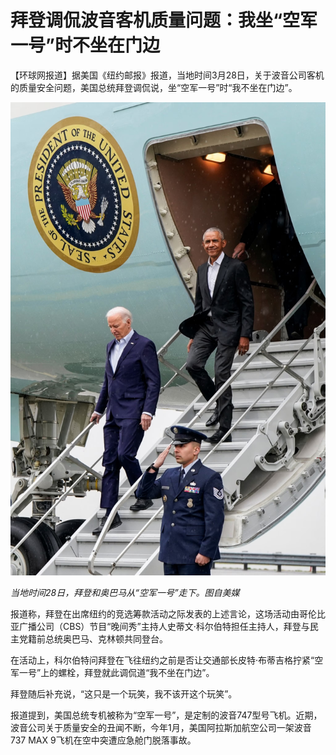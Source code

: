 # 拜登调侃波音客机质量问题：我坐“空军一号”时不坐在门边

【环球网报道】据美国《纽约邮报》报道，当地时间3月28日，关于波音公司客机的质量安全问题，美国总统拜登调侃说，坐“空军一号”时“我不坐在门边”。

![9db5a460e32c9cc827f8f59414d42336.jpg](https://raw.githubusercontent.com/qqhsx/qqnews_image/main/2024/03/29/拜登调侃波音客机质量问题：我坐“空军一号”时不坐在门边/9db5a460e32c9cc827f8f59414d42336.jpg)

_当地时间28日，拜登和奥巴马从“空军一号”走下。图自美媒_

报道称，拜登在出席纽约的竞选筹款活动之际发表的上述言论，这场活动由哥伦比亚广播公司（CBS）节目“晚间秀”主持人史蒂文·科尔伯特担任主持人，拜登与民主党籍前总统奥巴马、克林顿共同登台。

在活动上，科尔伯特问拜登在飞往纽约之前是否让交通部长皮特·布蒂吉格拧紧“空军一号”上的螺栓，拜登就此调侃道“我不坐在门边”。

拜登随后补充说，“这只是一个玩笑，我不该开这个玩笑”。

报道提到，美国总统专机被称为“空军一号”，是定制的波音747型号飞机。近期，波音公司关于质量安全的丑闻不断，今年1月，美国阿拉斯加航空公司一架波音737
MAX 9飞机在空中突遭应急舱门脱落事故。

